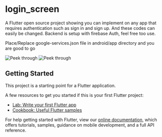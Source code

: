 # login_screen

A Flutter open source project showing you can implement on any app that requires authentication such as sign in and sign up. And these codes can easily be changed. Backend is setup with firebase Auth, feel free too use.

Place/Replace google-services.json file in android/app directory and you are good to go

![Peek through](http://g.recordit.co/VfMtuXn2y2.gif)
![Peek through](http://g.recordit.co/1wKw1MK6fC.gif)

## Getting Started

This project is a starting point for a Flutter application.

A few resources to get you started if this is your first Flutter project:

- [Lab: Write your first Flutter app](https://flutter.dev/docs/get-started/codelab)
- [Cookbook: Useful Flutter samples](https://flutter.dev/docs/cookbook)

For help getting started with Flutter, view our
[online documentation](https://flutter.dev/docs), which offers tutorials,
samples, guidance on mobile development, and a full API reference.
